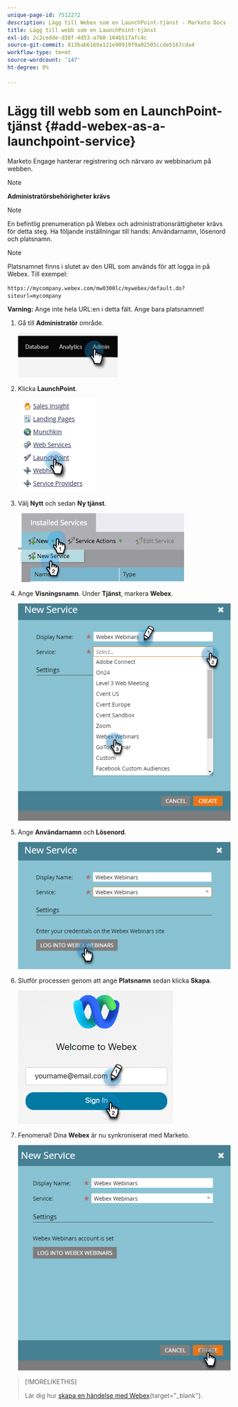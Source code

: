 ```yaml
---
unique-page-id: 7512272
description: Lägg till Webex som en LaunchPoint-tjänst - Marketo Docs - Produktdokumentation
title: Lägg till webb som en LaunchPoint-tjänst
exl-id: 2c2cedde-d38f-4d53-a760-104b517afc4c
source-git-commit: 813bab6169a121e90919f9a02505ccde5167cda4
workflow-type: tm+mt
source-wordcount: '147'
ht-degree: 0%

---
```


# Lägg till webb som en LaunchPoint-tjänst {#add-webex-as-a-launchpoint-service}

Marketo Engage hanterar registrering och närvaro av webbinarium på webben.

>[!NOTE]
>
>**Administratörsbehörigheter krävs**

>[!NOTE]
>
>En befintlig prenumeration på Webex och administrationsrättigheter krävs för detta steg. Ha följande inställningar till hands: Användarnamn, lösenord och platsnamn.

>[!NOTE]
>
>Platsnamnet finns i slutet av den URL som används för att logga in på Webex. Till exempel:
>
>`https://mycompany.webex.com/mw0300lc/mywebex/default.do?siteurl=mycompany`
>
>**Varning:** Ange inte hela URL:en i detta fält. Ange bara platsnamnet!

1. Gå till **Administratör** område.

   ![](assets/add-webex-as-a-launchpoint-service-1.png)

1. Klicka **LaunchPoint**.

   ![](assets/add-webex-as-a-launchpoint-service-2.png)

1. Välj **Nytt** och sedan **Ny tjänst**.

   ![](assets/add-webex-as-a-launchpoint-service-3.png)

1. Ange **Visningsnamn**. Under **Tjänst**, markera **Webex**.

   ![](assets/add-webex-as-a-launchpoint-service-4.png)

1. Ange **Användarnamn** och **Lösenord**.

   ![](assets/add-webex-as-a-launchpoint-service-5.png)

1. Slutför processen genom att ange **Platsnamn** sedan klicka **Skapa**.

   ![](assets/add-webex-as-a-launchpoint-service-6.png)

1. Fenomenal! Dina **Webex** är nu synkroniserat med Marketo.

   ![](assets/add-webex-as-a-launchpoint-service-7.png)

>[!MORELIKETHIS]
>
>Lär dig hur [skapa en händelse med Webex](/help/marketo/product-docs/demand-generation/events/create-an-event/create-an-event-with-webex.md){target=&quot;_blank&quot;}.
